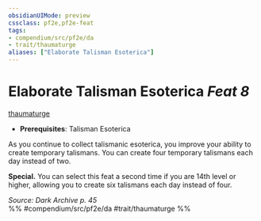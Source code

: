 ```yaml
---
obsidianUIMode: preview
cssclass: pf2e,pf2e-feat
tags:
- compendium/src/pf2e/da
- trait/thaumaturge
aliases: ["Elaborate Talisman Esoterica"]
---
```

# Elaborate Talisman Esoterica  *Feat 8*  
[thaumaturge](../../Rules/traits/thaumaturge-da.md)  

- **Prerequisites**: Talisman Esoterica

As you continue to collect talismanic esoterica, you improve your ability to create temporary talismans. You can create four temporary talismans each day instead of two.

**Special.** You can select this feat a second time if you are 14th level or higher, allowing you to create six talismans each day instead of four.

*Source: Dark Archive p. 45*  
%% #compendium/src/pf2e/da #trait/thaumaturge %%